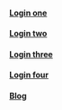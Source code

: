 #### [Login one](https://github.com/baharinasab-maktab49/front-Maktab-HW-2/tree/tamrin1/1)
#### [Login two](https://github.com/baharinasab-maktab49/front-Maktab-HW-2/tree/tamrin2/2)
#### [Login three](https://github.com/baharinasab-maktab49/front-Maktab-HW-2/tree/tamrin3/3)
#### [Login four](https://github.com/baharinasab-maktab49/front-Maktab-HW-2/tree/tamrin4/4)
#### [Blog](https://github.com/baharinasab-maktab49/front-Maktab-HW-2/tree/tamrin5/5)
